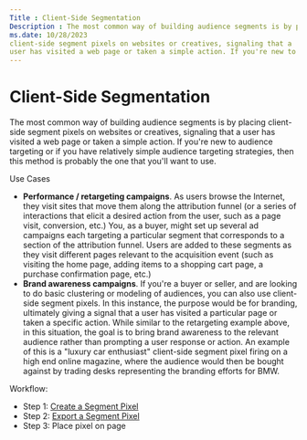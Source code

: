 ```yaml
---
Title : Client-Side Segmentation
Description : The most common way of building audience segments is by placing
ms.date: 10/28/2023
client-side segment pixels on websites or creatives, signaling that a
user has visited a web page or taken a simple action. If you're new to
---
```



# Client-Side Segmentation



The most common way of building audience segments is by placing
client-side segment pixels on websites or creatives, signaling that a
user has visited a web page or taken a simple action. If you're new to
audience targeting or if you have relatively simple audience targeting
strategies, then this method is probably the one that you'll want to
use.

Use Cases

- **Performance / retargeting campaigns**. As users browse the Internet,
  they visit sites that move them along the attribution funnel (or a
  series of interactions that elicit a desired action from the user,
  such as a page visit, conversion, etc.) You, as a buyer, might set up
  several ad campaigns each targeting a particular segment that
  corresponds to a section of the attribution funnel. Users are added to
  these segments as they visit different pages relevant to the
  acquisition event (such as visiting the home page, adding items to a
  shopping cart page, a purchase confirmation page, etc.)
- **Brand awareness campaigns**. If you're a buyer or seller, and are
  looking to do basic clustering or modeling of audiences, you can also
  use client-side segment pixels. In this instance, the purpose would be
  for branding, ultimately giving a signal that a user has visited a
  particular page or taken a specific action. While similar to the
  retargeting example above, in this situation, the goal is to bring
  brand awareness to the relevant audience rather than prompting a user
  response or action. An example of this is a "luxury car enthusiast"
  client-side segment pixel firing on a high end online magazine, where
  the audience would then be bought against by trading desks
  representing the branding efforts for BMW.

Workflow:

- Step 1:
  <a href="create-a-segment-pixel.md" class="xref">Create a Segment
  Pixel</a>
- Step 2:
  <a href="export-a-segment-pixel.md" class="xref">Export a Segment
  Pixel</a>
- Step 3: Place pixel on page




